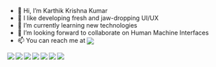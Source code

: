 - 👋  Hi, I’m Karthik Krishna Kumar
- 👀  I like developing fresh and jaw-dropping UI/UX
- 🌱  I’m currently learning new technologies
- 💞️  I’m looking forward to collaborate on Human Machine Interfaces
- 📫  You can reach me at  <a href="mailto:karthik810@gmail.com"><img align="center" src="https://img.shields.io/badge/Gmail-D14836?style=for-the-badge&logo=gmail&logoColor=white" />
<!-- </a> -->

<!---
karthikrocksta/karthikrocksta is a ✨ special ✨ repository because its `README.md` (this file) appears on your GitHub profile.
You can click the Preview link to take a look at your changes.
--->

<!-- <a href="https://github.com/karthikrocksta/"> -->
  <img align="left" src="https://img.shields.io/badge/Flutter-%2302569B.svg?style=for-the-badge&logo=Flutter&logoColor=white" />
<!-- </a> -->
<!-- <a href="https://github.com/karthikrocksta/"> -->
  <img align="left" src="https://img.shields.io/badge/Dart-0175C2?style=for-the-badge&logo=dart&logoColor=white" />
<!-- </a> -->
<!-- <a href="https://github.com/karthikrocksta/"> -->
  <img align="left" src="https://img.shields.io/badge/html5-%23E34F26.svg?style=for-the-badge&logo=html5&logoColor=white" />
<!-- </a> -->
<!-- <a href="https://github.com/karthikrocksta/"> -->
  <img align="left" src="https://img.shields.io/badge/css3-%231572B6.svg?style=for-the-badge&logo=css3&logoColor=white" />
<!-- </a> -->
<!-- <a href="https://github.com/karthikrocksta/"> -->
  <img align="left" src="https://img.shields.io/badge/javascript-%23323330.svg?style=for-the-badge&logo=javascript&logoColor=%23F7DF1E" />
<!-- </a> -->
<!-- <a href="https://github.com/karthikrocksta/"> -->
  <img align="left" src="https://img.shields.io/badge/bootstrap-%23563D7C.svg?style=for-the-badge&logo=bootstrap&logoColor=white" />
<!-- </a> -->
<!-- <a href="https://github.com/karthikrocksta/"> -->
  <img align="left" src="https://img.shields.io/badge/spring-%236DB33F.svg?style=for-the-badge&logo=spring&logoColor=white" />
<!-- </a> -->
